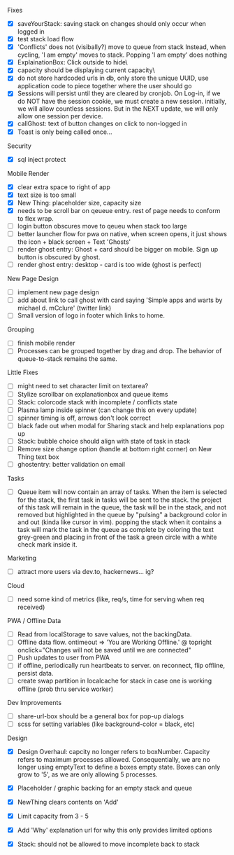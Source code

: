 Fixes
- [X] saveYourStack: saving stack on changes should only occur when logged in  
- [X] test stack load flow  
- [X] 'Conflicts' does not (visibally?) move to queue from stack
      Instead, when cycling, 'I am empty' moves to stack. 
      Popping 'I am empty' does nothing 
- [X] ExplainationBox: Click outside to hide\
- [X] capacity should be displaying current capacity\
- [X] do not store hardcoded urls in db, only store the unique UUID,
use application code to piece together where the user should go
- [X] Sessions will persist until they are cleared by cronjob. On Log-in, if we do NOT have the session cookie, we must create a new session. initially, we will allow countless sessions. But in the NEXT update, we will only allow one session per device. 
- [X] callGhost: text of button changes on click to non-logged in  
- [X] Toast is only being called once...

Security
- [X] sql inject protect

Mobile Render
- [X] clear extra space to right of app
- [X] text size is too small
- [X] New Thing: placeholder size, capacity size
- [X] needs to be scroll bar on qeueue entry. rest of page needs to conform to flex wrap. 
- [ ] login button obscures move to qeueu when stack too large
- [ ] better launcher flow for pwa on native, when screen opens, it just shows the icon + black screen + Text 'Ghosts'
- [ ] render ghost entry: Ghost + card should be bigger on mobile. Sign up button is obscured by ghost. 
- [ ] render ghost entry: desktop - card is too wide (ghost is perfect)

New Page Design
- [ ] implement new page design 
- [ ] add about link to call ghost with card saying 'Simple apps and warts by michael d. mCclure' (twitter link)
- [ ] Small version of logo in footer which links to home.

Grouping
- [ ] finish mobile render
- [ ] Processes can be grouped together by drag and drop. The behavior of queue-to-stack remains the same.  

Little Fixes
- [ ] might need to set character limit on textarea?
- [ ] Stylize scrollbar on explanationbox and queue items
- [ ] Stack: colorcode stack with incomplete / conflicts state
- [ ] Plasma lamp inside spinner (can change this on every update)
- [ ] spinner timing is off, arrows don't look correct
- [ ] black fade out when modal for Sharing stack and help explanations pop up
- [ ] Stack: bubble choice should align with state of task in stack
- [ ] Remove size change option (handle at bottom right corner) on New Thing text box
- [ ] ghostentry: better validation on email

Tasks
- [ ] Queue item will now contain an array of tasks. When the item is selected for the stack, the first task in tasks will be sent to the stack. the project of this task will remain in the queue, the task will be in the stack, and not removed but highlighted in the queue by "pulsing" a background color in and out (kinda like cursor in vim). popping the stack when it contains a task will mark the task in the queue as complete by coloring the text grey-green and placing in front of the task a green circle with a white check mark inside it.

Marketing
- [ ] attract more users via dev.to, hackernews... ig?

Cloud
- [ ] need some kind of metrics (like, req/s, time for serving when req received)

PWA / Offline Data
- [ ] Read from localStorage to save values, not the backingData. 
- [ ] Offline data flow. ontimeout => 'You are Working Offline.' @ topright onclick="Changes will not be saved until we are connected"
- [ ] Push updates to user from PWA
- [ ] if offline, periodically run heartbeats to server. on reconnect, flip offline, persist data. 
- [ ] create swap partition in localcache for stack in case one is working offline (prob thru service worker)

Dev Improvements
- [ ] share-url-box should be a general box for pop-up dialogs
- [ ] scss for setting variables (like background-color = black, etc)

Design
- [X] Design Overhaul: capcity no longer refers to boxNumber. Capacity refers to maximum processes alllowed. Consequentially, we are no longer using emptyText to define a boxes empty state. Boxes can only grow to '5', as we are only allowing 5 processes.  
- [X] Placeholder / graphic backing for an empty stack and queue
- [X] NewThing clears contents on 'Add'
- [X] Limit capacity from 3 - 5
- [X] Add 'Why' explanation url for why this only provides limited options
- [X] Stack: should not be allowed to move incomplete back to stack


